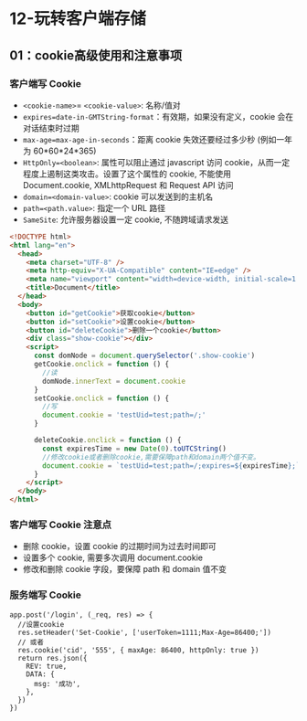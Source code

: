 # 12-玩转客户端存储

## 01：cookie高级使用和注意事项

### 客户端写 Cookie

* `<cookie-name>`= `<cookie-value>`: 名称/值对
* `expires=date-in-GMTString-format`：有效期，如果没有定义，cookie 会在对话结束时过期
* `max-age=max-age-in-seconds`：距离 cookie 失效还要经过多少秒 (例如一年为 60\*60\*24\*365)
* `HttpOnly=<boolean>`: 属性可以阻止通过 javascript 访问 cookie，从而一定程度上遏制这类攻击。设置了这个属性的 cookie, 不能使用 Document.cookie, XMLhttpRequest 和 Request API 访问
* `domain=<domain-value>`: cookie 可以发送到的主机名
* `path=<path.value>`: 指定一个 URL 路径
* `SameSite`: 允许服务器设置一定 cookie, 不随跨域请求发送

```html
<!DOCTYPE html>
<html lang="en">
  <head>
    <meta charset="UTF-8" />
    <meta http-equiv="X-UA-Compatible" content="IE=edge" />
    <meta name="viewport" content="width=device-width, initial-scale=1.0" />
    <title>Document</title>
  </head>
  <body>
    <button id="getCookie">获取cookie</button>
    <button id="setCookie">设置cookie</button>
    <button id="deleteCookie">删除一个cookie</button>
    <div class="show-cookie"></div>
    <script>
      const domNode = document.querySelector('.show-cookie')
      getCookie.onclick = function () {
        //读
        domNode.innerText = document.cookie
      }
      setCookie.onclick = function () {
        //写
        document.cookie = 'testUid=test;path=/;'
      }

      deleteCookie.onclick = function () {
        const expiresTime = new Date(0).toUTCString()
        //修改cookie或者删除cookie,需要保障path和domain两个值不变。
        document.cookie = `testUid=test;path=/;expires=${expiresTime};`
      }
    </script>
  </body>
</html>

```

### 客户端写 Cookie 注意点

* 删除 cookie，设置 cookie 的过期时间为过去时间即可
* 设置多个 cookie, 需要多次调用 document.cookie
* 修改和删除 cookie 字段，要保障 path 和 domain 值不变

### 服务端写 Cookie

```node
app.post('/login', (_req, res) => {
  //设置cookie
  res.setHeader('Set-Cookie', ['userToken=1111;Max-Age=86400;'])
  // 或者
  res.cookie('cid', '555', { maxAge: 86400, httpOnly: true })
  return res.json({
    REV: true,
    DATA: {
      msg: '成功',
    },
  })
})
```

